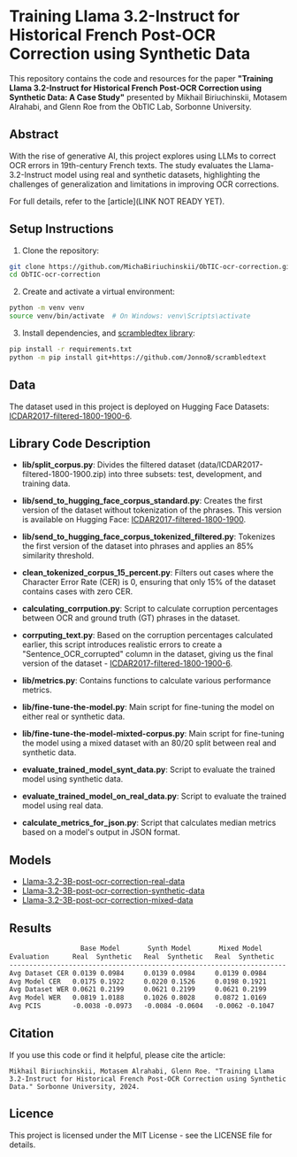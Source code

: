 # Training Llama 3.2-Instruct for Historical French Post-OCR Correction using Synthetic Data

This repository contains the code and resources for the paper **"Training Llama 3.2-Instruct for Historical French Post-OCR Correction using Synthetic Data: A Case Study"** presented by Mikhail Biriuchinskii, Motasem Alrahabi, and Glenn Roe from the ObTIC Lab, Sorbonne University.

## Abstract
With the rise of generative AI, this project explores using LLMs to correct OCR errors in 19th-century French texts. The study evaluates the Llama-3.2-Instruct model using real and synthetic datasets, highlighting the challenges of generalization and limitations in improving OCR corrections.

For full details, refer to the [article](LINK NOT READY YET).

## Setup Instructions
1. Clone the repository:
```bash
git clone https://github.com/MichaBiriuchinskii/ObTIC-ocr-correction.git
cd ObTIC-ocr-correction
```
   
2. Create and activate a virtual environment:
```bash
python -m venv venv
source venv/bin/activate  # On Windows: venv\Scripts\activate
```

3. Install dependencies, and [scrambledtex library](https://github.com/JonnoB/scrambledtext/tree/main):
```bash
pip install -r requirements.txt
python -m pip install git+https://github.com/JonnoB/scrambledtext
```
## Data

The dataset used in this project is deployed on Hugging Face Datasets: [ICDAR2017-filtered-1800-1900-6](https://huggingface.co/datasets/m-biriuchinskii/ICDAR2017-filtered-1800-1900-6).

## Library Code Description

- **lib/split_corpus.py**: Divides the filtered dataset (data/ICDAR2017-filtered-1800-1900.zip) into three subsets: test, development, and training data.
  
- **lib/send_to_hugging_face_corpus_standard.py**: Creates the first version of the dataset without tokenization of the phrases. This version is available on Hugging Face: [ICDAR2017-filtered-1800-1900](https://huggingface.co/datasets/m-biriuchinskii/ICDAR2017-filtered-1800-1900).

- **lib/send_to_hugging_face_corpus_tokenized_filtered.py**: Tokenizes the first version of the dataset into phrases and applies an 85% similarity threshold.

- **clean_tokenized_corpus_15_percent.py**: Filters out cases where the Character Error Rate (CER) is 0, ensuring that only 15% of the dataset contains cases with zero CER.

- **calculating_corrpution.py**: Script to calculate corruption percentages between OCR and ground truth (GT) phrases in the dataset.

- **corrputing_text.py**: Based on the corruption percentages calculated earlier, this script introduces realistic errors to create a "Sentence_OCR_corrupted" column in the dataset, giving us the final version of the dataset - [ICDAR2017-filtered-1800-1900-6](https://huggingface.co/datasets/m-biriuchinskii/ICDAR2017-filtered-1800-1900-6).

- **lib/metrics.py**: Contains functions to calculate various performance metrics.

- **lib/fine-tune-the-model.py**: Main script for fine-tuning the model on either real or synthetic data.

- **lib/fine-tune-the-model-mixted-corpus.py**: Main script for fine-tuning the model using a mixed dataset with an 80/20 split between real and synthetic data.

- **evaluate_trained_model_synt_data.py**: Script to evaluate the trained model using synthetic data.

- **evaluate_trained_model_on_real_data.py**: Script to evaluate the trained model using real data.

- **calculate_metrics_for_json.py**: Script that calculates median metrics based on a model's output in JSON format.

## Models 
- [Llama-3.2-3B-post-ocr-correction-real-data](https://huggingface.co/m-biriuchinskii/Llama-3.2-3B-ocr-correction-3-instruction-corrected-real-data-full-params)
- [Llama-3.2-3B-post-ocr-correction-synthetic-data](https://huggingface.co/m-biriuchinskii/Llama-3.2-post-ocr-synthetic-data-2)
- [Llama-3.2-3B-post-ocr-correction-mixed-data](https://huggingface.co/m-biriuchinskii/Llama-3.2-3B-ocr-correction-3-instruction-corrected-mixed-data)

## Results 

```txt
                  Base Model       Synth Model       Mixed Model
Evaluation      Real  Synthetic   Real  Synthetic   Real  Synthetic
----------------------------------------------------------------------
Avg Dataset CER 0.0139 0.0984     0.0139 0.0984     0.0139 0.0984
Avg Model CER   0.0175 0.1922     0.0220 0.1526     0.0198 0.1921
Avg Dataset WER 0.0621 0.2199     0.0621 0.2199     0.0621 0.2199
Avg Model WER   0.0819 1.0188     0.1026 0.8028     0.0872 1.0169
Avg PCIS        -0.0038 -0.0973   -0.0084 -0.0604   -0.0062 -0.1047

```
## Citation
If you use this code or find it helpful, please cite the article:

```arduino
Mikhail Biriuchinskii, Motasem Alrahabi, Glenn Roe. "Training Llama 3.2-Instruct for Historical French Post-OCR Correction using Synthetic Data." Sorbonne University, 2024.
```

## Licence
This project is licensed under the MIT License - see the LICENSE file for details.

